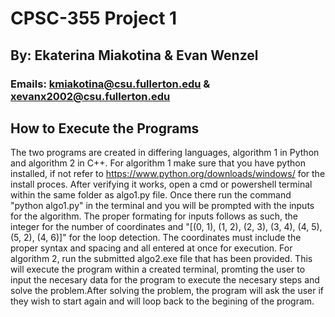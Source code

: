 # CPSC-355 Project 1
## By: Ekaterina Miakotina & Evan Wenzel
### Emails: kmiakotina@csu.fullerton.edu & xevanx2002@csu.fullerton.edu

## How to Execute the Programs
The two programs are created in differing languages, algorithm 1 in Python and algorithm 2 in C++. For algorithm 1 make sure that you have python installed, if not refer to https://www.python.org/downloads/windows/ for the install proces. After verifying it works, open a cmd or powershell terminal within the same folder as algo1.py file. Once there run the command "python algo1.py" in the terminal and you will be prompted with the inputs for the algorithm. The proper formating for inputs follows as such, the integer for the number of coordinates and "[(0, 1), (1, 2), (2, 3), (3, 4), (4, 5), (5, 2), (4, 6)]" for the loop detection. The coordinates must include the proper syntax and spacing and all entered at once for execution. For algorithm 2, run the submitted algo2.exe file that has been provided. This will execute the program within a created terminal, promting the user to input the necesary data for the program to execute the necesary steps and solve the problem.After solving the problem, the program will ask the user if they wish to start again and will loop back to the begining of the program.